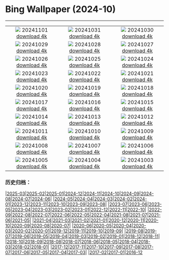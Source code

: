 # Bing Wallpaper (2024-10)
**************
| | | |
|:-:|:-:|:-:|
| ![](https://www.bing.com/th?id=OHR.DiadoSaci_PT-BR3042315379_1920x1080.jpg) 20241101 [download 4k](https://www.bing.com/th?id=OHR.DiadoSaci_PT-BR3042315379_UHD.jpg) | ![](https://www.bing.com/th?id=OHR.HauntedEdinburgh_PT-BR5740528750_1920x1080.jpg) 20241031 [download 4k](https://www.bing.com/th?id=OHR.HauntedEdinburgh_PT-BR5740528750_UHD.jpg) | ![](https://www.bing.com/th?id=OHR.DiadoLivroRJ_PT-BR5813515082_1920x1080.jpg) 20241030 [download 4k](https://www.bing.com/th?id=OHR.DiadoLivroRJ_PT-BR5813515082_UHD.jpg) |
| ![](https://www.bing.com/th?id=OHR.PumpkinMist_PT-BR5900196998_1920x1080.jpg) 20241029 [download 4k](https://www.bing.com/th?id=OHR.PumpkinMist_PT-BR5900196998_UHD.jpg) | ![](https://www.bing.com/th?id=OHR.PolarBearHug_PT-BR5987210106_1920x1080.jpg) 20241028 [download 4k](https://www.bing.com/th?id=OHR.PolarBearHug_PT-BR5987210106_UHD.jpg) | ![](https://www.bing.com/th?id=OHR.GhostForest_PT-BR6077995597_1920x1080.jpg) 20241027 [download 4k](https://www.bing.com/th?id=OHR.GhostForest_PT-BR6077995597_UHD.jpg) |
| ![](https://www.bing.com/th?id=OHR.MontBlancMassif_PT-BR6216119824_1920x1080.jpg) 20241026 [download 4k](https://www.bing.com/th?id=OHR.MontBlancMassif_PT-BR6216119824_UHD.jpg) | ![](https://www.bing.com/th?id=OHR.GreatOwl_PT-BR6294923796_1920x1080.jpg) 20241025 [download 4k](https://www.bing.com/th?id=OHR.GreatOwl_PT-BR6294923796_UHD.jpg) | ![](https://www.bing.com/th?id=OHR.MadameSherriCastle_PT-BR6347507629_1920x1080.jpg) 20241024 [download 4k](https://www.bing.com/th?id=OHR.MadameSherriCastle_PT-BR6347507629_UHD.jpg) |
| ![](https://www.bing.com/th?id=OHR.MonsterDoor_PT-BR8050114747_1920x1080.jpg) 20241023 [download 4k](https://www.bing.com/th?id=OHR.MonsterDoor_PT-BR8050114747_UHD.jpg) | ![](https://www.bing.com/th?id=OHR.AutumnCypress_PT-BR6434540619_1920x1080.jpg) 20241022 [download 4k](https://www.bing.com/th?id=OHR.AutumnCypress_PT-BR6434540619_UHD.jpg) | ![](https://www.bing.com/th?id=OHR.SmilingSloth_PT-BR6480806367_1920x1080.jpg) 20241021 [download 4k](https://www.bing.com/th?id=OHR.SmilingSloth_PT-BR6480806367_UHD.jpg) |
| ![](https://www.bing.com/th?id=OHR.DenderaTemple_PT-BR6539845196_1920x1080.jpg) 20241020 [download 4k](https://www.bing.com/th?id=OHR.DenderaTemple_PT-BR6539845196_UHD.jpg) | ![](https://www.bing.com/th?id=OHR.CentralParkAutumn_PT-BR6612852455_1920x1080.jpg) 20241019 [download 4k](https://www.bing.com/th?id=OHR.CentralParkAutumn_PT-BR6612852455_UHD.jpg) | ![](https://www.bing.com/th?id=OHR.KochiaJapan_PT-BR6014250762_1920x1080.jpg) 20241018 [download 4k](https://www.bing.com/th?id=OHR.KochiaJapan_PT-BR6014250762_UHD.jpg) |
| ![](https://www.bing.com/th?id=OHR.FossilsDorset_PT-BR5587878603_1920x1080.jpg) 20241017 [download 4k](https://www.bing.com/th?id=OHR.FossilsDorset_PT-BR5587878603_UHD.jpg) | ![](https://www.bing.com/th?id=OHR.ElephantTeacher_PT-BR6921941046_1920x1080.jpg) 20241016 [download 4k](https://www.bing.com/th?id=OHR.ElephantTeacher_PT-BR6921941046_UHD.jpg) | ![](https://www.bing.com/th?id=OHR.CocoBeach_PT-BR0695922930_1920x1080.jpg) 20241015 [download 4k](https://www.bing.com/th?id=OHR.CocoBeach_PT-BR0695922930_UHD.jpg) |
| ![](https://www.bing.com/th?id=OHR.AlcazarSeville_PT-BR9775263782_1920x1080.jpg) 20241014 [download 4k](https://www.bing.com/th?id=OHR.AlcazarSeville_PT-BR9775263782_UHD.jpg) | ![](https://www.bing.com/th?id=OHR.FelizDiadasCriancas_PT-BR6983342881_1920x1080.jpg) 20241013 [download 4k](https://www.bing.com/th?id=OHR.FelizDiadasCriancas_PT-BR6983342881_UHD.jpg) | ![](https://www.bing.com/th?id=OHR.CelticColours_PT-BR9042410710_1920x1080.jpg) 20241012 [download 4k](https://www.bing.com/th?id=OHR.CelticColours_PT-BR9042410710_UHD.jpg) |
| ![](https://www.bing.com/th?id=OHR.SoranoItaly_PT-BR8638738713_1920x1080.jpg) 20241011 [download 4k](https://www.bing.com/th?id=OHR.SoranoItaly_PT-BR8638738713_UHD.jpg) | ![](https://www.bing.com/th?id=OHR.AspensColorado_PT-BR8036769299_1920x1080.jpg) 20241010 [download 4k](https://www.bing.com/th?id=OHR.AspensColorado_PT-BR8036769299_UHD.jpg) | ![](https://www.bing.com/th?id=OHR.MototiOctopus_PT-BR0386452744_1920x1080.jpg) 20241009 [download 4k](https://www.bing.com/th?id=OHR.MototiOctopus_PT-BR0386452744_UHD.jpg) |
| ![](https://www.bing.com/th?id=OHR.ElbePhilharmonic_PT-BR9107755270_1920x1080.jpg) 20241008 [download 4k](https://www.bing.com/th?id=OHR.ElbePhilharmonic_PT-BR9107755270_UHD.jpg) | ![](https://www.bing.com/th?id=OHR.CoyoteGulch_PT-BR8564618055_1920x1080.jpg) 20241007 [download 4k](https://www.bing.com/th?id=OHR.CoyoteGulch_PT-BR8564618055_UHD.jpg) | ![](https://www.bing.com/th?id=OHR.MaraMigration_PT-BR7440860691_1920x1080.jpg) 20241006 [download 4k](https://www.bing.com/th?id=OHR.MaraMigration_PT-BR7440860691_UHD.jpg) |
| ![](https://www.bing.com/th?id=OHR.EuropaMoon_PT-BR6260569357_1920x1080.jpg) 20241005 [download 4k](https://www.bing.com/th?id=OHR.EuropaMoon_PT-BR6260569357_UHD.jpg) | ![](https://www.bing.com/th?id=OHR.TajMahalReflection_PT-BR5120942939_1920x1080.jpg) 20241004 [download 4k](https://www.bing.com/th?id=OHR.TajMahalReflection_PT-BR5120942939_UHD.jpg) | ![](https://www.bing.com/th?id=OHR.WindRiverAlaska_PT-BR4944339151_1920x1080.jpg) 20241003 [download 4k](https://www.bing.com/th?id=OHR.WindRiverAlaska_PT-BR4944339151_UHD.jpg) |

### 历史归档：

|[2025-03](/../2025-03/2025-03.md)|[2025-02](/../2025-02/2025-02.md)|[2025-01](/../2025-01/2025-01.md)|[2024-12](/../2024-12/2024-12.md)|[2024-11](/../2024-11/2024-11.md)|[2024-10](/2024-10.md)|[2024-09](/../2024-09/2024-09.md)|[2024-08](/../2024-08/2024-08.md)|[2024-07](/../2024-07/2024-07.md)|[2024-06](/../2024-06/2024-06.md)|
|[2024-05](/../2024-05/2024-05.md)|[2024-04](/../2024-04/2024-04.md)|[2024-03](/../2024-03/2024-03.md)|[2024-02](/../2024-02/2024-02.md)|[2024-01](/../2024-01/2024-01.md)|[2023-12](/../2023-12/2023-12.md)|[2023-11](/../2023-11/2023-11.md)|[2023-10](/../2023-10/2023-10.md)|[2023-09](/../2023-09/2023-09.md)|[2023-08](/../2023-08/2023-08.md)|
|[2023-07](/../2023-07/2023-07.md)|[2023-06](/../2023-06/2023-06.md)|[2023-05](/../2023-05/2023-05.md)|[2023-04](/../2023-04/2023-04.md)|[2023-03](/../2023-03/2023-03.md)|[2023-02](/../2023-02/2023-02.md)|[2023-01](/../2023-01/2023-01.md)|[2022-12](/../2022-12/2022-12.md)|[2022-11](/../2022-11/2022-11.md)|[2022-10](/../2022-10/2022-10.md)|
|[2022-09](/../2022-09/2022-09.md)|[2022-08](/../2022-08/2022-08.md)|[2022-07](/../2022-07/2022-07.md)|[2022-06](/../2022-06/2022-06.md)|[2022-05](/../2022-05/2022-05.md)|[2022-04](/../2022-04/2022-04.md)|[2021-08](/../2021-08/2021-08.md)|[2021-07](/../2021-07/2021-07.md)|[2021-06](/../2021-06/2021-06.md)|[2021-05](/../2021-05/2021-05.md)|
|[2021-04](/../2021-04/2021-04.md)|[2021-03](/../2021-03/2021-03.md)|[2021-02](/../2021-02/2021-02.md)|[2021-01](/../2021-01/2021-01.md)|[2020-12](/../2020-12/2020-12.md)|[2020-11](/../2020-11/2020-11.md)|[2020-10](/../2020-10/2020-10.md)|[2020-09](/../2020-09/2020-09.md)|[2020-08](/../2020-08/2020-08.md)|[2020-07](/../2020-07/2020-07.md)|
|[2020-06](/../2020-06/2020-06.md)|[2020-05](/../2020-05/2020-05.md)|[2020-04](/../2020-04/2020-04.md)|[2020-03](/../2020-03/2020-03.md)|[2020-02](/../2020-02/2020-02.md)|[2020-01](/../2020-01/2020-01.md)|[2019-12](/../2019-12/2019-12.md)|[2019-11](/../2019-11/2019-11.md)|[2019-10](/../2019-10/2019-10.md)|[2019-09](/../2019-09/2019-09.md)|
|[2019-08](/../2019-08/2019-08.md)|[2019-07](/../2019-07/2019-07.md)|[2019-06](/../2019-06/2019-06.md)|[2019-05](/../2019-05/2019-05.md)|[2019-04](/../2019-04/2019-04.md)|[2019-03](/../2019-03/2019-03.md)|[2019-02](/../2019-02/2019-02.md)|[2019-01](/../2019-01/2019-01.md)|[2018-12](/../2018-12/2018-12.md)|[2018-11](/../2018-11/2018-11.md)|
|[2018-10](/../2018-10/2018-10.md)|[2018-09](/../2018-09/2018-09.md)|[2018-08](/../2018-08/2018-08.md)|[2018-07](/../2018-07/2018-07.md)|[2018-06](/../2018-06/2018-06.md)|[2018-05](/../2018-05/2018-05.md)|[2018-04](/../2018-04/2018-04.md)|[2018-03](/../2018-03/2018-03.md)|[2018-02](/../2018-02/2018-02.md)|[2018-01](/../2018-01/2018-01.md)|
|[2017-12](/../2017-12/2017-12.md)|[2017-11](/../2017-11/2017-11.md)|[2017-10](/../2017-10/2017-10.md)|[2017-09](/../2017-09/2017-09.md)|[2017-08](/../2017-08/2017-08.md)|[2017-07](/../2017-07/2017-07.md)|[2017-06](/../2017-06/2017-06.md)|[2017-05](/../2017-05/2017-05.md)|[2017-04](/../2017-04/2017-04.md)|[2017-03](/../2017-03/2017-03.md)|
|[2017-02](/../2017-02/2017-02.md)|[2017-01](/../2017-01/2017-01.md)|[2016-12](/../2016-12/2016-12.md)